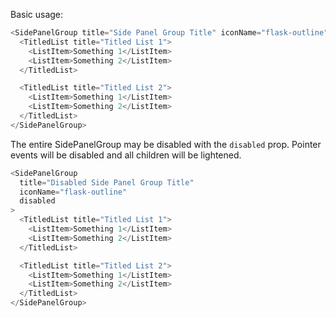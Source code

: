 Basic usage:

```js
<SidePanelGroup title="Side Panel Group Title" iconName="flask-outline">
  <TitledList title="Titled List 1">
    <ListItem>Something 1</ListItem>
    <ListItem>Something 2</ListItem>
  </TitledList>

  <TitledList title="Titled List 2">
    <ListItem>Something 1</ListItem>
    <ListItem>Something 2</ListItem>
  </TitledList>
</SidePanelGroup>
```

The entire SidePanelGroup may be disabled with the `disabled` prop. Pointer events will be disabled and all children will be lightened.

```js
<SidePanelGroup
  title="Disabled Side Panel Group Title"
  iconName="flask-outline"
  disabled
>
  <TitledList title="Titled List 1">
    <ListItem>Something 1</ListItem>
    <ListItem>Something 2</ListItem>
  </TitledList>

  <TitledList title="Titled List 2">
    <ListItem>Something 1</ListItem>
    <ListItem>Something 2</ListItem>
  </TitledList>
</SidePanelGroup>
```
